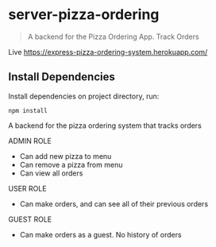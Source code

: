 # server-pizza-ordering
> A backend for the Pizza Ordering App. Track Orders

Live https://express-pizza-ordering-system.herokuapp.com/

## Install Dependencies
Install dependencies on project directory, run:

```
npm install
```

A backend for the pizza ordering system that tracks orders

ADMIN ROLE
- Can add new pizza to menu
- Can remove a pizza from menu
- Can view all orders

USER ROLE
- Can make orders, and can see all of their previous orders

GUEST ROLE
- Can make orders as a guest. No history of orders
